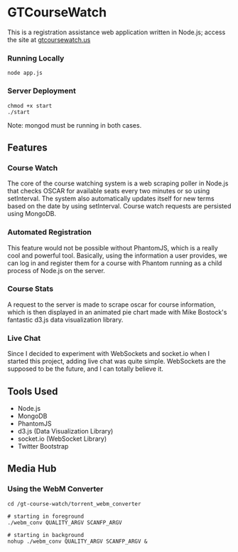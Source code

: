 GTCourseWatch
=====
This is a registration assistance web application written in Node.js; access the site at [gtcoursewatch.us](gtcoursewatch.us)


### Running Locally
```
node app.js
```

### Server Deployment
```
chmod +x start
./start
```
Note: mongod must be running in both cases.

## Features
### Course Watch
The core of the course watching system is a web scraping poller in Node.js that checks OSCAR for available seats every two minutes or so using setInterval. The system also automatically updates itself for new terms based on the date by using setInterval. Course watch requests are persisted using MongoDB.
### Automated Registration
This feature would not be possible without PhantomJS, which is a really cool and powerful tool. Basically, using the information a user provides, we can log in and register them for a course with Phantom running as a child process of Node.js on the server.
### Course Stats
A request to the server is made to scrape oscar for course information, which is then displayed in an animated pie chart made with Mike Bostock's fantastic d3.js data visualization library.
### Live Chat
Since I decided to experiment with WebSockets and socket.io when I started this project, adding live chat was quite simple. WebSockets are the supposed to be the future, and I can totally believe it.

## Tools Used
- Node.js
- MongoDB
- PhantomJS
- d3.js (Data Visualization Library)
- socket.io (WebSocket Library)
- Twitter Bootstrap


## Media Hub

### Using the WebM Converter
```
cd /gt-course-watch/torrent_webm_converter

# starting in foreground
./webm_conv QUALITY_ARGV SCANFP_ARGV

# starting in background
nohup ./webm_conv QUALITY_ARGV SCANFP_ARGV &
```